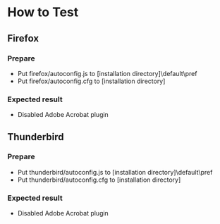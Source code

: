 How to Test
===

## Firefox

### Prepare

* Put firefox/autoconfig.js to [installation directory]\default\pref
* Put firefox/autoconfig.cfg to [installation directory]

### Expected result

* Disabled Adobe Acrobat plugin

## Thunderbird

### Prepare

* Put thunderbird/autoconfig.js to [installation directory]\default\pref
* Put thunderbird/autoconfig.cfg to [installation directory]

### Expected result

* Disabled Adobe Acrobat plugin
